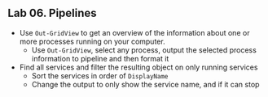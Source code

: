 ## Lab 06. Pipelines

- Use `Out-GridView` to get an overview of the information about one or more processes running on your computer.
    - Use `Out-GridView`, select any process, output the selected process information to pipeline and then format it
- Find all services and filter the resulting object on only running services
    - Sort the services in order of `DisplayName`
    - Change the output to only show the service name, and if it can stop
